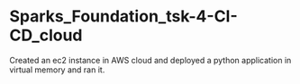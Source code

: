 # Sparks_Foundation_tsk-4-CI-CD_cloud
Created an ec2 instance in AWS cloud and deployed a python application in virtual memory and ran it.
